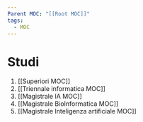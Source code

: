 ```yaml
---
Parent MOC: "[[Root MOC]]"
tags:
  - MOC
---
```

# Studi

1. [[Superiori MOC]]
2. [[Triennale informatica MOC]]
3. [[Magistrale IA MOC]]
4. [[Magistrale BioInformatica MOC]]
5. [[Magistrale Inteligenza artificiale MOC]]

